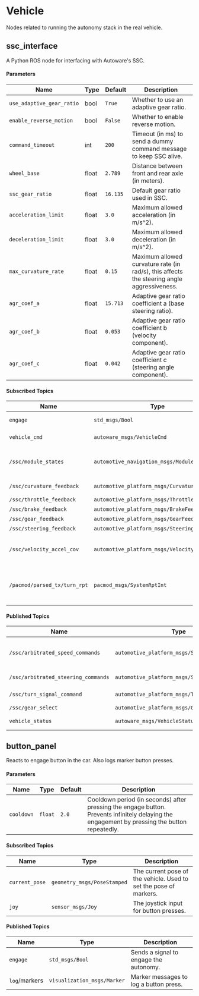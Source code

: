 # Vehicle

Nodes related to running the autonomy stack in the real vehicle.

## ssc_interface

A Python ROS node for interfacing with Autoware's SSC. 

#### Parameters
| Name | Type | Default | Description |
| --- | --- | --- | --- |
| `use_adaptive_gear_ratio` | bool | `True` | Whether to use an adaptive gear ratio. |
| `enable_reverse_motion` | bool | `False` | Whether to enable reverse motion. |
| `command_timeout` | int | `200` | Timeout (in ms) to send a dummy command message to keep SSC alive. |
| `wheel_base` | float | `2.789` | Distance between front and rear axle (in meters). |
| `ssc_gear_ratio` | float | `16.135` | Default gear ratio used in SSC. |
| `acceleration_limit` | float | `3.0` | Maximum allowed acceleration (in m/s^2). |
| `deceleration_limit` | float | `3.0` | Maximum allowed deceleration (in m/s^2). |
| `max_curvature_rate` | float | `0.15` | Maximum allowed curvature rate (in rad/s), this affects the steering angle aggressiveness. |
| `agr_coef_a` | float | `15.713` | Adaptive gear ratio coefficient a (base steering ratio). |
| `agr_coef_b` | float | `0.053` | Adaptive gear ratio coefficient b (velocity component). |
| `agr_coef_c` | float | `0.042` | Adaptive gear ratio coefficient c (steering angle component). |

#### Subscribed Topics
| Name | Type | Description |
| --- | --- | --- |
| `engage` | `std_msgs/Bool` | Command to engage/disengage. |
| `vehicle_cmd` | `autoware_msgs/VehicleCmd` | Command for vehicle motion. |
| `/ssc/module_states` | `automotive_navigation_msgs/ModuleState` | Module states feedback. Used to check the active state of SSC. |
| `/ssc/curvature_feedback` | `automotive_platform_msgs/CurvatureFeedback` | Curvature feedback. |
| `/ssc/throttle_feedback` | `automotive_platform_msgs/ThrottleFeedback` | Throttle feedback. |
| `/ssc/brake_feedback` | `automotive_platform_msgs/BrakeFeedback` | Brake feedback. |
| `/ssc/gear_feedback` | `automotive_platform_msgs/GearFeedback` | Gear feedback. |
| `/ssc/steering_feedback` | `automotive_platform_msgs/SteeringFeedback` | Steering feedback. |
| `/ssc/velocity_accel_cov` | `automotive_platform_msgs/VelocityAccelCov` | Velocity, acceleration, covariance feedback. |
| `/pacmod/parsed_tx/turn_rpt` | `pacmod_msgs/SystemRptInt` | Turn signal feedback from Pacmod (SSC does not provide turn signal info). |

#### Published Topics
| Name | Type | Description |
| --- | --- | --- |
| `/ssc/arbitrated_speed_commands` | `automotive_platform_msgs/SpeedMode` | Speed command (including acceleration/deceleration limits) to SSC. |
| `/ssc/arbitrated_steering_commands` | `automotive_platform_msgs/SteerMode` | Steering command to SSC. |
| `/ssc/turn_signal_command` | `automotive_platform_msgs/TurnSignalCommand` | Turn signal command to SSC. |
| `/ssc/gear_select` | `automotive_platform_msgs/GearCommand` | Gear commands to SSC. |
| `vehicle_status` | `autoware_msgs/VehicleStatus` | Status information from SSC. |

## button_panel

Reacts to engage button in the car. Also logs marker button presses.


#### Parameters

| Name              | Type  | Default | Description |
|-------------------|-------|---------|-------------|
| `cooldown`          | `float` |   `2.0` | Cooldown period (in seconds) after pressing the engage button. Prevents infinitely delaying the engagement by pressing the button repeatedly. |

#### Subscribed Topics

| Name           | Type                      | Description |
|----------------|---------------------------|-------------|
| `current_pose`   | `geometry_msgs/PoseStamped` | The current pose of the vehicle. Used to set the pose of markers. |
| `joy`            | `sensor_msgs/Joy`            | The joystick input for button presses. |

#### Published Topics

| Name              | Type                | Description |
|-------------------|---------------------|-------------|
| `engage`            | `std_msgs/Bool`       | Sends a signal to engage the autonomy. |
| `log`/markers       | `visualization_msgs/Marker` | Marker messages to log a button press. |
